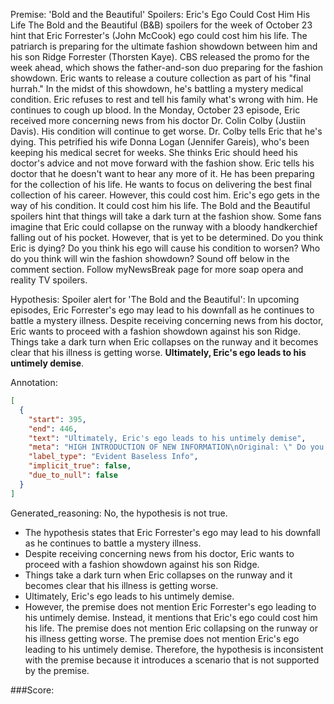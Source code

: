 
Premise:
'Bold and the Beautiful' Spoilers: Eric's Ego Could Cost Him His Life
The Bold and the Beautiful (B&B) spoilers for the week of October 23 hint that Eric Forrester's (John McCook) ego could cost him his life. The patriarch is preparing for the ultimate fashion showdown between him and his son Ridge Forrester (Thorsten Kaye). CBS released the promo for the week ahead, which shows the father-and-son duo preparing for the fashion showdown.
Eric wants to release a couture collection as part of his "final hurrah." In the midst of this showdown, he's battling a mystery medical condition. Eric refuses to rest and tell his family what's wrong with him. He continues to cough up blood. In the Monday, October 23 episode, Eric received more concerning news from his doctor Dr. Colin Colby (Justiin Davis). His condition will continue to get worse.
Dr. Colby tells Eric that he's dying. This petrified his wife Donna Logan (Jennifer Gareis), who's been keeping his medical secret for weeks. She thinks Eric should heed his doctor's advice and not move forward with the fashion show. Eric tells his doctor that he doesn't want to hear any more of it. He has been preparing for the collection of his life. He wants to focus on delivering the best final collection of his career.
However, this could cost him. Eric's ego gets in the way of his condition. It could cost him his life. The Bold and the Beautiful spoilers hint that things will take a dark turn at the fashion show. Some fans imagine that Eric could collapse on the runway with a bloody handkerchief falling out of his pocket. However, that is yet to be determined.
Do you think Eric is dying? Do you think his ego will cause his condition to worsen? Who do you think will win the fashion showdown? Sound off below in the comment section.
Follow myNewsBreak page for more soap opera and reality TV spoilers.

Hypothesis:
Spoiler alert for 'The Bold and the Beautiful': In upcoming episodes, Eric Forrester's ego may lead to his downfall as he continues to battle a mystery illness. Despite receiving concerning news from his doctor, Eric wants to proceed with a fashion showdown against his son Ridge. Things take a dark turn when Eric collapses on the runway and it becomes clear that his illness is getting worse. **Ultimately, Eric's ego leads to his untimely demise**.

Annotation:
```json
[
  {
    "start": 395,
    "end": 446,
    "text": "Ultimately, Eric's ego leads to his untimely demise",
    "meta": "HIGH INTRODUCTION OF NEW INFORMATION\nOriginal: \" Do you think his ego will cause his condition to worsen? \"\nGenerative: \"Ultimately, Eric's ego leads to his untimely demise.\"\nAI concluded a  fact wherein it was just stated as a question in the Source Content.",
    "label_type": "Evident Baseless Info",
    "implicit_true": false,
    "due_to_null": false
  }
]
```

Generated_reasoning:
No, the hypothesis is not true. 
- The hypothesis states that Eric Forrester's ego may lead to his downfall as he continues to battle a mystery illness. 
- Despite receiving concerning news from his doctor, Eric wants to proceed with a fashion showdown against his son Ridge. 
- Things take a dark turn when Eric collapses on the runway and it becomes clear that his illness is getting worse. 
- Ultimately, Eric's ego leads to his untimely demise. 
- However, the premise does not mention Eric Forrester's ego leading to his untimely demise. Instead, it mentions that Eric's ego could cost him his life. The premise does not mention Eric collapsing on the runway or his illness getting worse. The premise does not mention Eric's ego leading to his untimely demise. Therefore, the hypothesis is inconsistent with the premise because it introduces a scenario that is not supported by the premise.

###Score:
